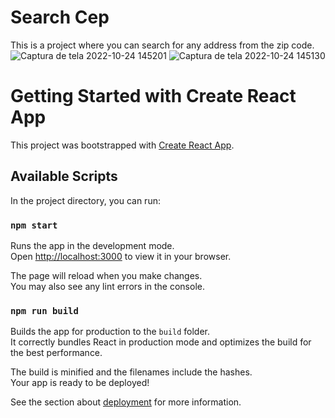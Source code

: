 # Search Cep

This is a project where you can search for any address from the zip code.
![Captura de tela 2022-10-24 145201](https://user-images.githubusercontent.com/105306316/197594704-eaf172ce-9b7a-45bd-9a84-b142a4ee116e.png)
![Captura de tela 2022-10-24 145130](https://user-images.githubusercontent.com/105306316/197594811-d8d1570d-011a-43ad-89b2-4ee6d814c623.png)


# Getting Started with Create React App

This project was bootstrapped with [Create React App](https://github.com/facebook/create-react-app).

## Available Scripts

In the project directory, you can run:

### `npm start`

Runs the app in the development mode.\
Open [http://localhost:3000](http://localhost:3000) to view it in your browser.

The page will reload when you make changes.\
You may also see any lint errors in the console.


### `npm run build`

Builds the app for production to the `build` folder.\
It correctly bundles React in production mode and optimizes the build for the best performance.

The build is minified and the filenames include the hashes.\
Your app is ready to be deployed!

See the section about [deployment](https://facebook.github.io/create-react-app/docs/deployment) for more information.

